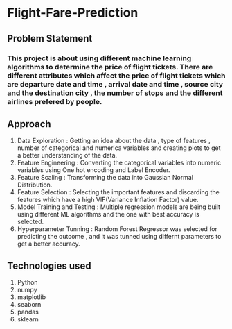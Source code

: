 # Flight-Fare-Prediction

## Problem Statement

### This project is about using different machine learning algorithms to determine the price of flight tickets. There are different attributes which affect the price of flight tickets which are departure date and time , arrival date and time , source city and the destination city , the number of stops and the different airlines prefered by people.

## Approach
1. Data Exploration : Getting an idea about the data , type of features , number of categorical and numerica variables and creating plots to get a better understanding of the data.
2. Feature Engineering : Converting the categorical variables into numeric variables using One hot encoding and Label Encoder.
3. Feature Scaling : Transforming the data into Gaussian Normal Distribution.
4. Feature Selection : Selecting the important features and discarding the features which have a high VIF(Variance Inflation Factor) value.
5. Model Training and Testing : Multiple regression models are being built using different ML algorithms and the one with best accuracy is selected.
6. Hyperparameter Tunning : Random Forest Regressor was selected for predicting the outcome , and it was tunned using differnt parameters to get a better accuracy.

## Technologies used
1. Python
2. numpy
3. matplotlib
4. seaborn
5. pandas
6. sklearn
